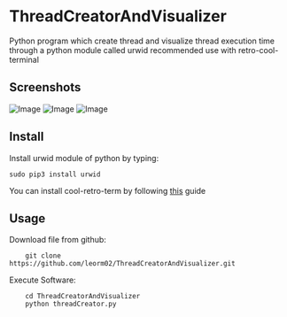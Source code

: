 # ThreadCreatorAndVisualizer
Python program which create thread and visualize thread execution time through a python module called urwid
recommended use with retro-cool-terminal
## Screenshots
![Image](<https://i.imgur.com/E4ImUYi.png>)
![Image](<https://i.imgur.com/wGct3aE.png>)
![Image](<https://i.imgur.com/GYRDPzJ.jpg>)

## Install

Install urwid module of python by typing:
    
    sudo pip3 install urwid

You can install cool-retro-term by following [this](https://github.com/Swordfish90/cool-retro-term/blob/master/README.md) guide

## Usage

Download file from github:

        git clone https://github.com/leorm02/ThreadCreatorAndVisualizer.git
     
Execute Software:

        cd ThreadCreatorAndVisualizer
        python threadCreator.py
